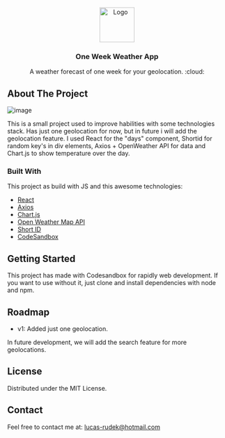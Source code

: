 <br />
<p align="center">
  
  <img src="https://www.shareicon.net/data/2016/11/15/853162_sun_512x512.png" alt="Logo" width="80" height="80" />

  <h3 align="center">One Week Weather App</h3>

  <p align="center">
    A weather forecast of one week for your geolocation. :cloud:
  </p>

## About The Project

<img align="center" src="https://img.techpowerup.org/200819/onwa.png" alt="image" />

This is a small project used to improve habilities with some technologies stack. Has just one geolocation for now, but in future i will add the geolocation feature. I used React for the "days" component, Shortid for random key's in div elements, Axios + OpenWeather API for data and Chart.js to show temperature over the day.

### Built With

This project as build with JS and this awesome technologies:

- [React](https://www.npmjs.com/package/react)
- [Axios](https://www.npmjs.com/package/axios)
- [Chart.js](https://www.chartjs.org/)
- [Open Weather Map API](https://openweathermap.org/api)
- [Short ID](https://www.npmjs.com/package/shortid)
- [CodeSandbox](https://codesandbox.io/)

## Getting Started

This project has made with Codesandbox for rapidly web development. If you want to use without it, just clone and install dependencies with node and npm.

## Roadmap

- v1: Added just one geolocation.

In future development, we will add the search feature for more geolocations.

## License

Distributed under the MIT License.

## Contact

Feel free to contact me at: lucas-rudek@hotmail.com
